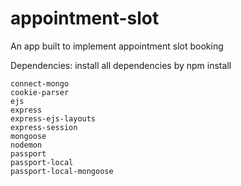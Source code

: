 # appointment-slot
An app built to implement appointment slot booking 

Dependencies:
install all dependencies by npm install

    connect-mongo
    cookie-parser
    ejs
    express
    express-ejs-layouts
    express-session
    mongoose
    nodemon
    passport
    passport-local
    passport-local-mongoose
